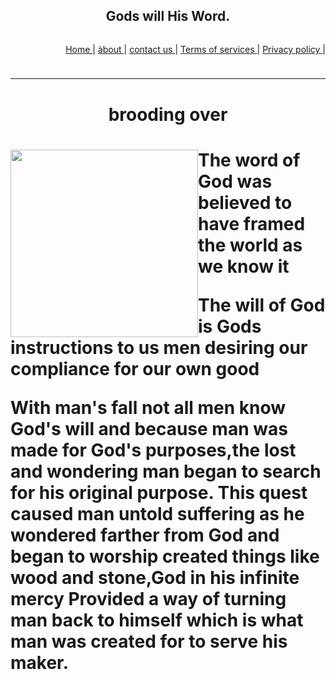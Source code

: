 
 <!Doctor.Html>
<html>
<head>
<Title> FAITH-Byte </Title>
</head>
<body>
<Header>
     <nav>
         <h1> Gods will His Word. </h1>
<p style= "float:right">
      <a href="#"> Home </a> |
      <a href="#"> àbout </a> |
      <a href="#"> contact us </a> |
       <a href="#"> Terms of services </a> |
       <a href="#"> Privacy policy </a> |
 </p>
</nav>
</Header>
<br/>
<hr/>
<main>
    <h1 align= "center"> brooding over <h1>
    <img src="images/facebook.jpg" style="float:left" width="300px" height="300px" />
    <p> The word of God was believed to have framed the world as we know it </p>
    <p> The will of God is Gods instructions to us men desiring our compliance for our own good </p>
    <p> With man's fall not all men know God's will and because man was made for God's purposes,the
        lost and wondering man began to search for his original purpose. This quest caused man untold suffering as 
        he wondered farther from God and began to worship created things like wood and stone,God in his infinite mercy 
        Provided a way of turning man back to himself which is what man was created for to serve his maker.</p>
 </main>
</body>

</html>
